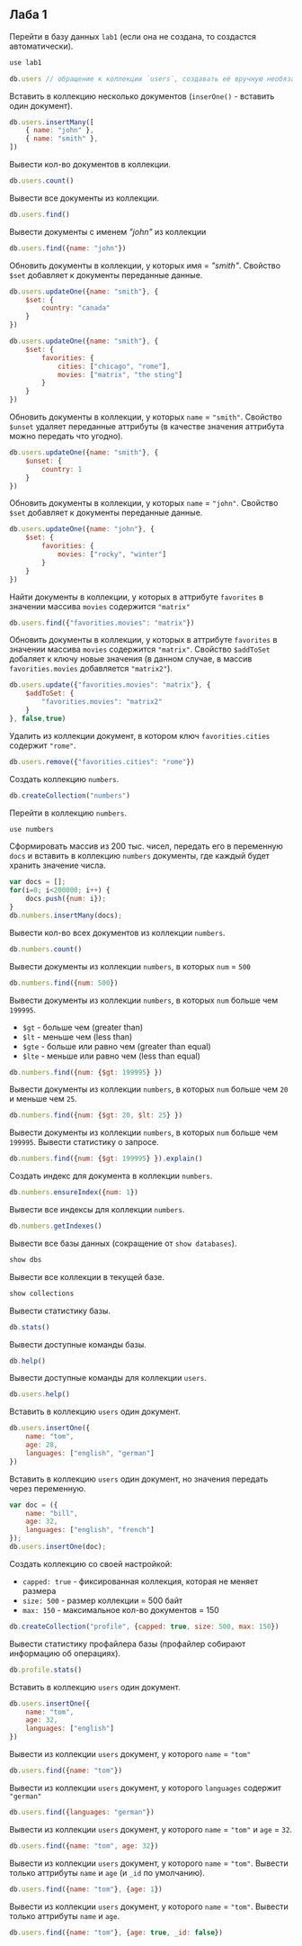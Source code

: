 ## Лаба 1

Перейти в базу данных `lab1` (если она не создана, то создастся автоматически).
```js
use lab1
```

```js
db.users // обращение к коллекции `users`, создавать её вручную необязательно.
```

Вставить в коллекцию несколько документов (`inserOne()` - вставить один документ).
```js
db.users.insertMany([
    { name: "john" }, 
    { name: "smith" },
])
```

Вывести кол-во документов в коллекции.
```js
db.users.count()
```

Вывести все документы из коллекции.
```js
db.users.find()
```

Вывести документы с именем *"john"* из коллекции
```js
db.users.find({name: "john"})
```

Обновить документы в коллекции, у которых имя = *"smith"*. Свойство `$set` добавляет к документы переданные данные.
```js
db.users.updateOne({name: "smith"}, {
    $set: {
        country: "canada"
    }
})
```

```js
db.users.updateOne({name: "smith"}, {
    $set: {
        favorities: {
            cities: ["chicago", "rome"], 
            movies: ["matrix", "the sting"]
        }
    }
})
```

Обновить документы в коллекции, у которых `name` = `"smith"`. Свойство `$unset` удаляет переданные аттрибуты (в качестве значения аттрибута можно передать что угодно).
```js
db.users.updateOne({name: "smith"}, {
    $unset: {
        country: 1
    }
})
```

Обновить документы в коллекции, у которых `name` = `"john"`. Свойство `$set` добавляет к документы переданные данные.
```js
db.users.updateOne({name: "john"}, {
    $set: {
        favorities: {
            movies: ["rocky", "winter"]
        }
    }
})
```

Найти документы в коллекции, у которых в аттрибуте `favorites` в значении массива `movies` содержится `"matrix"`
```js
db.users.find({"favorities.movies": "matrix"})
```

Обновить документы в коллекции, у которых в аттрибуте `favorites` в значении массива `movies` содержится `"matrix"`. Свойство `$addToSet` добаляет к ключу новые значения (в данном случае, в массив `favorities.movies` добавляется `"matrix2"`).
```js
db.users.update({"favorities.movies": "matrix"}, {
    $addToSet: {
        "favorities.movies": "matrix2"
    }
}, false,true)
```

Удалить из коллекции документ, в котором ключ `favorities.cities` содержит `"rome"`.
```js
db.users.remove({"favorities.cities": "rome"})
```

Создать коллекцию `numbers`.
```js
db.createCollection("numbers")
```

Перейти в коллекцию `numbers`.
```js
use numbers
```

Сформировать массив из 200 тыс. чисел, передать его в переменную `docs` и вставить в коллекцию `numbers` документы, где каждый будет хранить значение числа.
```js
var docs = [];
for(i=0; i<200000; i++) { 
    docs.push({num: i});
}
db.numbers.insertMany(docs);
```

Вывести кол-во всех документов из коллекции `numbers`.
```js
db.numbers.count()
```

Вывести документы из коллекции `numbers`, в которых `num` = `500`
```js
db.numbers.find({num: 500})
```

Вывести документы из коллекции `numbers`, в которых `num` больше чем `199995`.

- `$gt` - больше чем (greater than)
- `$lt` - меньше чем (less than)
- `$gte` - больше или равно чем (greater than equal)
- `$lte` - меньше или равно чем (less than equal)

```js
db.numbers.find({num: {$gt: 199995} })
```

Вывести документы из коллекции `numbers`, в которых `num` больше чем `20` и меньше чем `25`.
```js
db.numbers.find({num: {$gt: 20, $lt: 25} })
```

Вывести документы из коллекции `numbers`, в которых `num` больше чем `199995`. Вывести статистику о запросе.
```js
db.numbers.find({num: {$gt: 199995} }).explain()
```

Создать индекс для документа в коллекции `numbers`.
```js
db.numbers.ensureIndex({num: 1})
```

Вывести все индексы для коллекции `numbers`.
```js
db.numbers.getIndexes()
```

Вывести все базы данных (сокращение от `show databases`).
```js
show dbs
```

Вывести все коллекции в текущей базе.
```js
show collections
```

Вывести статистику базы.
```js
db.stats()
```

Вывести доступные команды базы.
```js
db.help()
```

Вывести доступные команды для коллекции `users`.
```js
db.users.help()
```

Вставить в коллекцию `users` один документ.
```js
db.users.insertOne({
    name: "tom", 
    age: 28, 
    languages: ["english", "german"]
})
```

Вставить в коллекцию `users` один документ, но значения передать через переменную.
```js
var doc = ({
    name: "bill", 
    age: 32, 
    languages: ["english", "french"]
});
db.users.insertOne(doc);
```

Создать коллекцию со своей настройкой:

- `capped: true` - фиксированная коллекция, которая не меняет размера
- `size: 500` - размер коллекции = 500 байт
- `max: 150` - максимальное кол-во документов = 150

```js
db.createCollection("profile", {capped: true, size: 500, max: 150})
```

Вывести статистику профайлера базы (профайлер собирают информацию об операциях).
```js
db.profile.stats()
```

Вставить в коллекцию `users` один документ.
```js
db.users.insertOne({
    name: "tom", 
    age: 32,
    languages: ["english"]
})
```

Вывести из коллекции `users` документ, у которого `name` = `"tom"`
```js
db.users.find({name: "tom"})
```

Вывести из коллекции `users` документ, у которого `languages` содержит `"german"`
```js
db.users.find({languages: "german"})
```

Вывести из коллекции `users` документ, у которого `name` = `"tom"` и `age` = `32`.
```js
db.users.find({name: "tom", age: 32})
```

Вывести из коллекции `users` документ, у которого `name` = `"tom"`. Вывести только аттрибуты `name` и `age` (и `_id` по умолчанию).
```js
db.users.find({name: "tom"}, {age: 1})
```

Вывести из коллекции `users` документ, у которого `name` = `"tom"`. Вывести только аттрибуты `name` и `age`.
```js
db.users.find({name: "tom"}, {age: true, _id: false})
```
